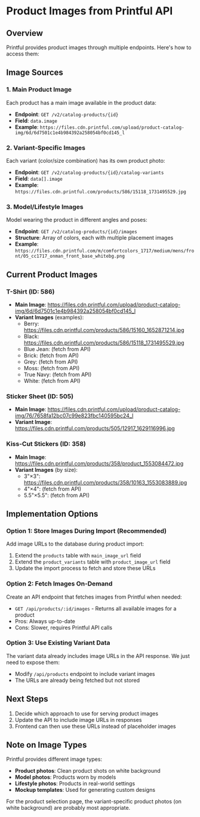 # Product Images from Printful API

## Overview

Printful provides product images through multiple endpoints. Here's how to access them:

## Image Sources

### 1. Main Product Image
Each product has a main image available in the product data:
- **Endpoint**: `GET /v2/catalog-products/{id}`
- **Field**: `data.image`
- **Example**: `https://files.cdn.printful.com/upload/product-catalog-img/6d/6d7501c1e4b984392a258054bf0cd145_l`

### 2. Variant-Specific Images
Each variant (color/size combination) has its own product photo:
- **Endpoint**: `GET /v2/catalog-products/{id}/catalog-variants`
- **Field**: `data[].image`
- **Example**: `https://files.cdn.printful.com/products/586/15118_1731495529.jpg`

### 3. Model/Lifestyle Images
Model wearing the product in different angles and poses:
- **Endpoint**: `GET /v2/catalog-products/{id}/images`
- **Structure**: Array of colors, each with multiple placement images
- **Example**: `https://files.cdn.printful.com/m/comfortcolors_1717/medium/mens/front/05_cc1717_onman_front_base_whitebg.png`

## Current Product Images

### T-Shirt (ID: 586)
- **Main Image**: https://files.cdn.printful.com/upload/product-catalog-img/6d/6d7501c1e4b984392a258054bf0cd145_l
- **Variant Images** (examples):
  - Berry: https://files.cdn.printful.com/products/586/15160_1652871214.jpg
  - Black: https://files.cdn.printful.com/products/586/15118_1731495529.jpg
  - Blue Jean: (fetch from API)
  - Brick: (fetch from API)
  - Grey: (fetch from API)
  - Moss: (fetch from API)
  - True Navy: (fetch from API)
  - White: (fetch from API)

### Sticker Sheet (ID: 505)
- **Main Image**: https://files.cdn.printful.com/upload/product-catalog-img/76/7658fa12bc07c99e823fbc140595bc24_l
- **Variant Image**: https://files.cdn.printful.com/products/505/12917_1629116996.jpg

### Kiss-Cut Stickers (ID: 358)
- **Main Image**: https://files.cdn.printful.com/products/358/product_1553084472.jpg
- **Variant Images** (by size):
  - 3"×3": https://files.cdn.printful.com/products/358/10163_1553083889.jpg
  - 4"×4": (fetch from API)
  - 5.5"×5.5": (fetch from API)

## Implementation Options

### Option 1: Store Images During Import (Recommended)
Add image URLs to the database during product import:
1. Extend the `products` table with `main_image_url` field
2. Extend the `product_variants` table with `product_image_url` field
3. Update the import process to fetch and store these URLs

### Option 2: Fetch Images On-Demand
Create an API endpoint that fetches images from Printful when needed:
- `GET /api/products/:id/images` - Returns all available images for a product
- Pros: Always up-to-date
- Cons: Slower, requires Printful API calls

### Option 3: Use Existing Variant Data
The variant data already includes image URLs in the API response. We just need to expose them:
- Modify `/api/products` endpoint to include variant images
- The URLs are already being fetched but not stored

## Next Steps

1. Decide which approach to use for serving product images
2. Update the API to include image URLs in responses
3. Frontend can then use these URLs instead of placeholder images

## Note on Image Types

Printful provides different image types:
- **Product photos**: Clean product shots on white background
- **Model photos**: Products worn by models
- **Lifestyle photos**: Products in real-world settings
- **Mockup templates**: Used for generating custom designs

For the product selection page, the variant-specific product photos (on white background) are probably most appropriate.